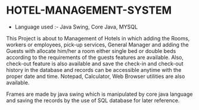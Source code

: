 # HOTEL-MANAGEMENT-SYSTEM

* Language used :- 
     Java Swing,
     Core Java,
     MYSQL
     
     
This Project is about to Management of Hotels in which adding the Rooms, workers or employees, pick-up services, General Manager and adding the Guests with allocate him/her a room either single bed or double beds according to the requirements of the guests features are available.
Also, check-out feature is also available and save the check-in and check-out history in the database and records can be accessible anytime with the proper date and time.
Notepad, Calculator, Web Browser utilities are also available.

Frames are made by java swing which is manipulated by core java language and saving the records by the use of SQL database for later reference.

